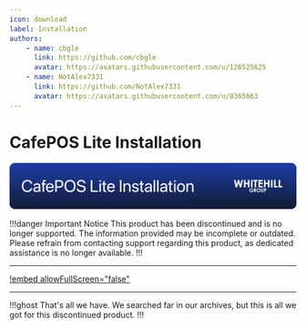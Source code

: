 ```yaml
---
icon: download
label: Installation
authors: 
    - name: cbgle
      link: https://github.com/cbgle
      avatar: https://avatars.githubusercontent.com/u/126525625
    - name: NotAlex7331
      link: https://github.com/NotAlex7331
      avatar: https://avatars.githubusercontent.com/u/8365663
---
```

# CafePOS Lite Installation

![](/assets/banners/whg_cafeposliteinstall.png)

!!!danger Important Notice
This product has been discontinued and is no longer supported. The information provided may be incomplete or outdated. Please refrain from contacting support regarding this product, as dedicated assistance is no longer available.
!!!

---

[!embed allowFullScreen="false"](https://www.youtube.com/embed/t0c9IcMBF74?si=QsAEuvJA1Xcy1glr)

---

!!!ghost That's all we have.
We searched far in our archives, but this is all we got for this discontinued product.
!!!